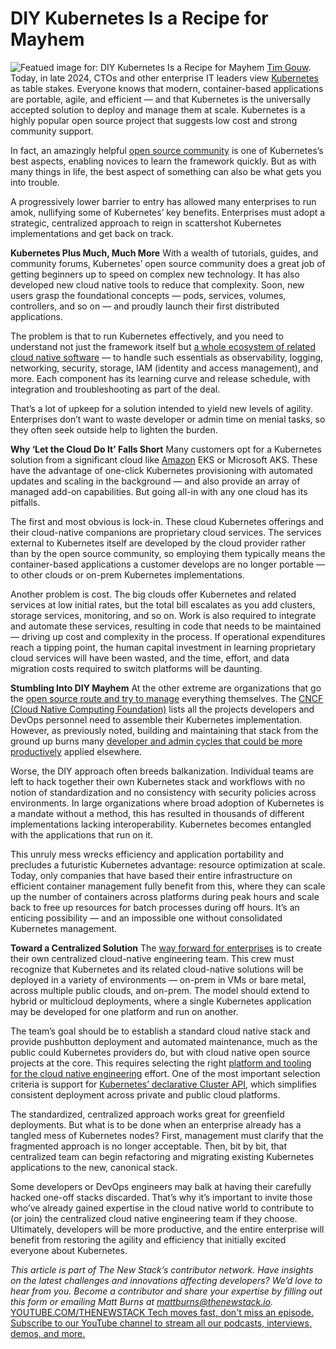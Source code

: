 # DIY Kubernetes Is a Recipe for Mayhem
![Featued image for: DIY Kubernetes Is a Recipe for Mayhem](https://cdn.thenewstack.io/media/2024/12/229babb1-pexels-punttim-52608-1024x685.jpg)
[Tim Gouw](https://www.pexels.com/photo/man-in-white-shirt-using-macbook-pro-52608/).
Today, in late 2024, CTOs and other enterprise IT leaders view [Kubernetes](https://thenewstack.io/kubernetes/) as table stakes. Everyone knows that modern, container-based applications are portable, agile, and efficient — and that Kubernetes is the universally accepted solution to deploy and manage them at scale. Kubernetes is a highly popular open source project that suggests low cost and strong community support.

In fact, an amazingly helpful [open source community](https://kubernetes.io/) is one of Kubernetes’s best aspects, enabling novices to learn the framework quickly. But as with many things in life, the best aspect of something can also be what gets you into trouble.

A progressively lower barrier to entry has allowed many enterprises to run amok, nullifying some of Kubernetes’ key benefits. Enterprises must adopt a strategic, centralized approach to reign in scattershot Kubernetes implementations and get back on track.

**Kubernetes Plus Much, Much More**
With a wealth of tutorials, guides, and community forums, Kubernetes’ open source community does a great job of getting beginners up to speed on complex new technology. It has also developed new cloud native tools to reduce that complexity. Soon, new users grasp the foundational concepts — pods, services, volumes, controllers, and so on — and proudly launch their first distributed applications.

The problem is that to run Kubernetes effectively, and you need to understand not just the framework itself but [a whole ecosystem of related cloud native software](https://landscape.cncf.io/) — to handle such essentials as observability, logging, networking, security, storage, IAM (identity and access management), and more. Each component has its learning curve and release schedule, with integration and troubleshooting as part of the deal.

That’s a lot of upkeep for a solution intended to yield new levels of agility. Enterprises don’t want to waste developer or admin time on menial tasks, so they often seek outside help to lighten the burden.

**Why ‘Let the Cloud Do It’ Falls Short**
Many customers opt for a Kubernetes solution from a significant cloud like [Amazon](https://aws.amazon.com/?utm_content=inline+mention) EKS or Microsoft AKS. These have the advantage of one-click Kubernetes provisioning with automated updates and scaling in the background — and also provide an array of managed add-on capabilities. But going all-in with any one cloud has its pitfalls.

The first and most obvious is lock-in. These cloud Kubernetes offerings and their cloud-native companions are proprietary cloud services. The services external to Kubernetes itself are developed by the cloud provider rather than by the open source community, so employing them typically means the container-based applications a customer develops are no longer portable — to other clouds or on-prem Kubernetes implementations.

Another problem is cost. The big clouds offer Kubernetes and related services at low initial rates, but the total bill escalates as you add clusters, storage services, monitoring, and so on. Work is also required to integrate and automate these services, resulting in code that needs to be maintained — driving up cost and complexity in the process. If operational expenditures reach a tipping point, the human capital investment in learning proprietary cloud services will have been wasted, and the time, effort, and data migration costs required to switch platforms will be daunting.

**Stumbling Into DIY Mayhem**
At the other extreme are organizations that go the [open source route and try to manage](https://thenewstack.io/5-ways-that-open-source-benefits-api-management/) everything themselves. The [CNCF (Cloud Native Computing Foundation)](https://cncf.io/?utm_content=inline+mention) lists all the projects developers and DevOps personnel need to assemble their Kubernetes implementation. However, as previously noted, building and maintaining that stack from the ground up burns many [developer and admin cycles that could be more productively](https://thenewstack.io/bring-purpose-to-api-product-development-with-apiops-cycles/) applied elsewhere.

Worse, the DIY approach often breeds balkanization. Individual teams are left to hack together their own Kubernetes stack and workflows with no notion of standardization and no consistency with security policies across environments. In large organizations where broad adoption of Kubernetes is a mandate without a method, this has resulted in thousands of different implementations lacking interoperability. Kubernetes becomes entangled with the applications that run on it.

This unruly mess wrecks efficiency and application portability and precludes a futuristic Kubernetes advantage: resource optimization at scale. Today, only companies that have based their entire infrastructure on efficient container management fully benefit from this, where they can scale up the number of containers across platforms during peak hours and scale back to free up resources for batch processes during off hours. It’s an enticing possibility — and an impossible one without consolidated Kubernetes management.

**Toward a Centralized Solution**
The [way forward for enterprises](https://www.nutanix.com/theforecastbynutanix/podcasts/ai-cloud-native-and-hybrid-cloud-work-together) is to create their own centralized cloud-native engineering team. This crew must recognize that Kubernetes and its related cloud-native solutions will be deployed in a variety of environments — on-prem in VMs or bare metal, across multiple public clouds, and on-prem. The model should extend to hybrid or multicloud deployments, where a single Kubernetes application may be developed for one platform and run on another.

The team’s goal should be to establish a standard cloud native stack and provide pushbutton deployment and automated maintenance, much as the public could Kubernetes providers do, but with cloud native open source projects at the core. This requires selecting the right [platform and tooling for the cloud native engineering](https://thenewstack.io/kubecon-panel-how-platform-engineering-benefits-developers/) effort. One of the most important selection criteria is support for [Kubernetes’ declarative Cluster API](https://cluster-api.sigs.k8s.io/), which simplifies consistent deployment across private and public cloud platforms.

The standardized, centralized approach works great for greenfield deployments. But what is to be done when an enterprise already has a tangled mess of Kubernetes nodes? First, management must clarify that the fragmented approach is no longer acceptable. Then, bit by bit, that centralized team can begin refactoring and migrating existing Kubernetes applications to the new, canonical stack.

Some developers or DevOps engineers may balk at having their carefully hacked one-off stacks discarded. That’s why it’s important to invite those who’ve already gained expertise in the cloud native world to contribute to (or join) the centralized cloud native engineering team if they choose. Ultimately, developers will be more productive, and the entire enterprise will benefit from restoring the agility and efficiency that initially excited everyone about Kubernetes.

*This article is part of The New Stack’s contributor network. Have insights on the latest challenges and innovations affecting developers? We’d love to hear from you. Become a contributor and share your expertise by filling out this form or emailing Matt Burns at mattburns@thenewstack.io.*
[
YOUTUBE.COM/THENEWSTACK
Tech moves fast, don't miss an episode. Subscribe to our YouTube
channel to stream all our podcasts, interviews, demos, and more.
](https://youtube.com/thenewstack?sub_confirmation=1)